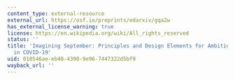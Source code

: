 ```yaml
---
content_type: external-resource
external_url: https://osf.io/preprints/edarxiv/gqa2w
has_external_license_warning: true
license: https://en.wikipedia.org/wiki/All_rights_reserved
status: ''
title: 'Imagining September: Principles and Design Elements for Ambitious Schools
  in COVID-19'
uid: 010546ae-eb48-4390-9e96-7447322d5bf9
wayback_url: ''
---
```

